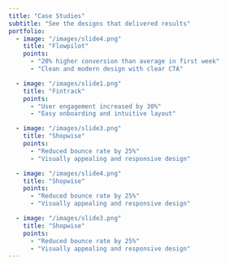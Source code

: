 ```yaml
---
title: "Case Studies"
subtitle: "See the designs that delivered results"
portfolio:
  - image: "/images/slide4.png"
    title: "Flowpilot"
    points:
      - "20% higher conversion than average in first week"
      - "Clean and modern design with clear CTA"

  - image: "/images/slide1.png"
    title: "Fintrack"
    points:
      - "User engagement increased by 30%"
      - "Easy onboarding and intuitive layout"

  - image: "/images/slide3.png"
    title: "Shopwise"
    points:
      - "Reduced bounce rate by 25%"
      - "Visually appealing and responsive design"

  - image: "/images/slide4.png"
    title: "Shopwise"
    points:
      - "Reduced bounce rate by 25%"
      - "Visually appealing and responsive design"

  - image: "/images/slide3.png"
    title: "Shopwise"
    points:
      - "Reduced bounce rate by 25%"
      - "Visually appealing and responsive design"
---
```

